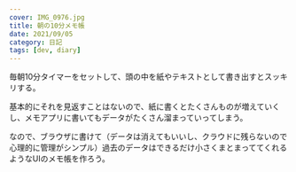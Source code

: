 ```yaml
---
cover: IMG_0976.jpg
title: 朝の10分メモ帳
date: 2021/09/05
category: 日記
tags: [dev, diary]
---
```


毎朝10分タイマーをセットして、頭の中を紙やテキストとして書き出すとスッキリする。

<!--more-->

基本的にそれを見返すことはないので、紙に書くとたくさんものが増えていくし、メモアプリに書いてもデータがたくさん溜まっていってしまう。

なので、ブラウザに書けて（データは消えてもいいし、クラウドに残らないので心理的に管理がシンプル）過去のデータはできるだけ小さくまとまっててくれるようなUIのメモ帳を作ろう。